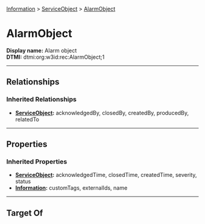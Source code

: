 [Information](../Information.md) > [ServiceObject](ServiceObject.md) > [AlarmObject](#)
# AlarmObject

**Display name:** Alarm object<br />
**DTMI:** dtmi:org:w3id:rec:AlarmObject;1

---

## Relationships
### Inherited Relationships
* **[ServiceObject](ServiceObject.md):** acknowledgedBy, closedBy, createdBy, producedBy, relatedTo

---

## Properties
### Inherited Properties
* **[ServiceObject](ServiceObject.md):** acknowledgedTime, closedTime, createdTime, severity, status
* **[Information](../Information.md):** customTags, externalIds, name

---

## Target Of
